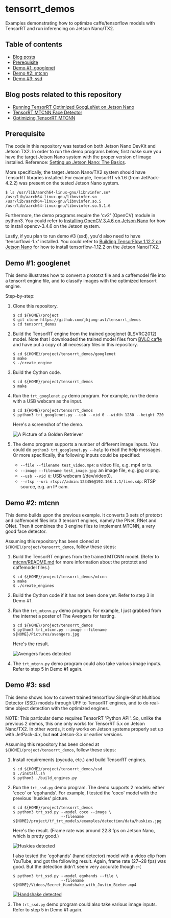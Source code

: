 # tensorrt_demos

Examples demonstrating how to optimize caffe/tensorflow models with TensorRT and run inferencing on Jetson Nano/TX2.

Table of contents
-----------------

* [Blog posts](#blog)
* [Prerequisite](#prerequisite)
* [Demo #1: googlenet](#googlenet)
* [Demo #2: mtcnn](#mtcnn)
* [Demo #3: ssd](#ssd)

<a name="blog"></a>
Blog posts related to this repository
-------------------------------------

* [Running TensorRT Optimized GoogLeNet on Jetson Nano](https://jkjung-avt.github.io/tensorrt-googlenet/)
* [TensorRT MTCNN Face Detector](https://jkjung-avt.github.io/tensorrt-mtcnn/)
* [Optimizing TensorRT MTCNN](https://jkjung-avt.github.io/optimize-mtcnn/)

<a name="prerequisite"></a>
Prerequisite
------------

The code in this repository was tested on both Jetson Nano DevKit and Jetson TX2.  In order to run the demo programs below, first make sure you have the target Jetson Nano system with the proper version of image installed.  Reference: [Setting up Jetson Nano: The Basics](https://jkjung-avt.github.io/setting-up-nano/).

More specifically, the target Jetson Nano/TX2 system should have TensorRT libraries installed.  For example, TensorRT v5.1.6 (from JetPack-4.2.2) was present on the tested Jetson Nano system.

```shell
$ ls /usr/lib/aarch64-linux-gnu/libnvinfer.so*
/usr/lib/aarch64-linux-gnu/libnvinfer.so
/usr/lib/aarch64-linux-gnu/libnvinfer.so.5
/usr/lib/aarch64-linux-gnu/libnvinfer.so.5.1.6
```

Furthermore, the demo programs require the 'cv2' (OpenCV) module in python3.  You could refer to [Installing OpenCV 3.4.6 on Jetson Nano](https://jkjung-avt.github.io/opencv-on-nano/) for how to install opencv-3.4.6 on the Jetson system.

Lastly, if you plan to run demo #3 (ssd), you'd also need to have 'tensorflowi-1.x' installed.  You could refer to [Building TensorFlow 1.12.2 on Jetson Nano](https://jkjung-avt.github.io/build-tensorflow-1.12.2/) for how to install tensorflow-1.12.2 on the Jetson Nano/TX2.

<a name="googlenet"></a>
Demo #1: googlenet
------------------

This demo illustrates how to convert a prototxt file and a caffemodel file into a tensorrt engine file, and to classify images with the optimized tensorrt engine.

Step-by-step:

1. Clone this repository.

   ```shell
   $ cd ${HOME}/project
   $ git clone https://github.com/jkjung-avt/tensorrt_demos
   $ cd tensorrt_demos
   ```

2. Build the TensorRT engine from the trained googlenet (ILSVRC2012) model.  Note that I downloaded the trained model files from [BVLC caffe](https://github.com/BVLC/caffe/tree/master/models/bvlc_googlenet) and have put a copy of all necessary files in this repository.

   ```shell
   $ cd ${HOME}/project/tensorrt_demos/googlenet
   $ make
   $ ./create_engine
   ```

3. Build the Cython code.

   ```shell
   $ cd ${HOME}/project/tensorrt_demos
   $ make
   ```

4. Run the `trt_googlenet.py` demo program.  For example, run the demo with a USB webcam as the input.

   ```shell
   $ cd ${HOME}/project/tensorrt_demos
   $ python3 trt_googlenet.py --usb --vid 0 --width 1280 --height 720
   ```

   Here's a screenshot of the demo.

   ![A Picture of a Golden Retriever](https://raw.githubusercontent.com/jkjung-avt/tensorrt_demos/master/doc/golden_retriever.png)

5. The demo program supports a number of different image inputs.  You could do `python3 trt_googlenet.py --help` to read the help messages.  Or more specifically, the following inputs could be specified:

   * `--file --filename test_video.mp4`: a video file, e.g. mp4 or ts.
   * `--image --filename test_image.jpg`: an image file, e.g. jpg or png.
   * `--usb --vid 0`: USB webcam (/dev/video0).
   * `--rtsp --uri rtsp://admin:123456@192.168.1.1/live.sdp`: RTSP source, e.g. an IP cam.

<a name="mtcnn"></a>
Demo #2: mtcnn
--------------

This demo builds upon the previous example.  It converts 3 sets of prototxt and caffemodel files into 3 tensorrt engines, namely the PNet, RNet and ONet.  Then it combines the 3 engine files to implement MTCNN, a very good face detector.

Assuming this repository has been cloned at `${HOME}/project/tensorrt_demos`, follow these steps:

1. Build the TensorRT engines from the trained MTCNN model.  (Refer to [mtcnn/README.md](https://github.com/jkjung-avt/tensorrt_demos/blob/master/mtcnn/README.md) for more information about the prototxt and caffemodel files.)

   ```shell
   $ cd ${HOME}/project/tensorrt_demos/mtcnn
   $ make
   $ ./create_engines
   ```

2. Build the Cython code if it has not been done yet.  Refer to step 3 in Demo #1.

3. Run the `trt_mtcnn.py` demo program.  For example, I just grabbed from the internet a poster of The Avengers for testing.

   ```shell
   $ cd ${HOME}/project/tensorrt_demos
   $ python3 trt_mtcnn.py --image --filename ${HOME}/Pictures/avengers.jpg
   ```

   Here's the result.

   ![Avengers faces detected](https://raw.githubusercontent.com/jkjung-avt/tensorrt_demos/master/doc/avengers.png)

4. The `trt_mtcnn.py` demo program could also take various image inputs.  Refer to step 5 in Demo #1 again.

<a name="ssd"></a>
Demo #3: ssd
------------

This demo shows how to convert trained tensorflow Single-Shot Multibox Detector (SSD) models through UFF to TensorRT engines, and to do real-time object detection with the optimized engines.

NOTE: This particular demo requires TensorRT 'Python API'.  So, unlike the previous 2 demos, this one only works for TensorRT 5.x on Jetson Nano/TX2.  In other words, it only works on Jetson systems properly set up with JetPack-4.x, but **not** Jetson-3.x or earlier versions.

Assuming this repository has been cloned at `${HOME}/project/tensorrt_demos`, follow these steps:

1. Install requirements (pycuda, etc.) and build TensorRT engines.

   ```shell
   $ cd ${HOME}/project/tensorrt_demos/ssd
   $ ./install.sh
   $ python3 ./build_engines.py
   ```

2. Run the `trt_ssd.py` demo program.  The demo supports 2 models: either 'coco' or 'egohands'.  For example, I tested the 'coco' model with the previous 'huskies' picture.

   ```shell
   $ cd ${HOME}/project/tensorrt_demos
   $ python3 trt_ssd.py --model coco --image \
                        --filename ${HOME}/project/tf_trt_models/examples/detection/data/huskies.jpg
   ```

   Here's the result.  (Frame rate was around 22.8 fps on Jetson Nano, which is pretty good.)

   ![Huskies detected](https://raw.githubusercontent.com/jkjung-avt/tensorrt_demos/master/doc/huskies.png)

   I also tested the 'egohands' (hand detector) model with a video clip from YouTube, and got the following result.  Again, frame rate (27~28 fps) was good.  But the detection didn't seem very accurate though :-(

   ```shell
   $ python3 trt_ssd.py --model egohands --file \
                        --filename ${HOME}/Videos/Secret_Handshake_with_Justin_Bieber.mp4
   ```

   [![Handshake detected](https://raw.githubusercontent.com/jkjung-avt/tensorrt_demos/master/doc/handshake.png)](https://youtu.be/Fv6OSf0QNmU)

3. The `trt_ssd.py` demo program could also take various image inputs.  Refer to step 5 in Demo #1 again.

